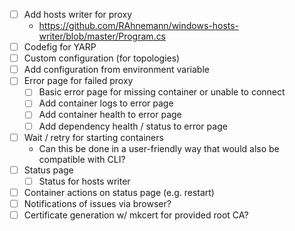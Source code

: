 
* [ ] Add hosts writer for proxy 
  * https://github.com/RAhnemann/windows-hosts-writer/blob/master/Program.cs
* [ ] Codefig for YARP
* [ ] Custom configuration (for topologies)
* [ ] Add configuration from environment variable
* [ ] Error page for failed proxy
  * [ ] Basic error page for missing container or unable to connect
  * [ ] Add container logs to error page
  * [ ] Add container health to error page
  * [ ] Add dependency health / status to error page
* [ ] Wait / retry for starting containers
  * Can this be done in a user-friendly way that would also be compatible with CLI?
* [ ] Status page
  * [ ] Status for hosts writer
* [ ] Container actions on status page (e.g. restart)
* [ ] Notifications of issues via browser?
* [ ] Certificate generation w/ mkcert for provided root CA?